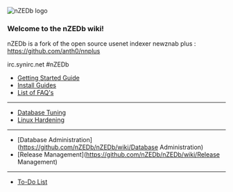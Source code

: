 ![nZEDb logo](https://raw.github.com/nZEDb/nZEDb/master/www/themes/Default/images/logo.png)
### Welcome to the nZEDb wiki!  

nZEDb is a fork of the open source usenet indexer newznab plus : https://github.com/anth0/nnplus

irc.synirc.net #nZEDb

* [Getting Started Guide](https://github.com/nZEDb/nZEDb/wiki/Getting-started-guide)
* [Install Guides](https://github.com/nZEDb/nZEDb/wiki/Install-Guides)
* [List of FAQ's](https://github.com/nZEDb/nZEDb/wiki/FAQ%27s)

***

* [Database Tuning](https://github.com/nZEDb/nZEDb/wiki/Database-tuning)
* [Linux Hardening](https://github.com/nZEDb/nZEDb/wiki/Linux-harding)

***

* [Database Administration](https://github.com/nZEDb/nZEDb/wiki/Database Administration)
* [Release Management](https://github.com/nZEDb/nZEDb/wiki/Release Management)

***
* [To-Do List](https://github.com/nZEDb/nZEDb/wiki/ToDo-List---Things-that-need-to-get-done)